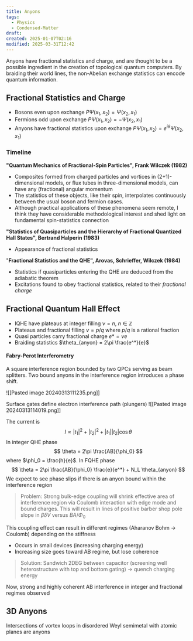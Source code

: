 ```yaml
---
title: Anyons
tags:
  - Physics
  - Condensed-Matter
draft: 
created: 2025-01-07T02:16
modified: 2025-03-31T12:42
---
```

Anyons have fractional statistics and charge, and are thought to be a possible ingredient in the creation of topological quantum computers. By braiding their world lines, the non-Abelian exchange statistics can encode quantum information.
## Fractional Statistics and Charge
- Bosons even upon exchange $P \Psi(x_1, x_2) = \Psi (x_2, x_1)$
- Fermions odd upon exchange $P\Psi(x_1, x_2) = -\Psi(x_2, x_1)$ 
- Anyons have fractional statistics upon exchange  $P\Psi(x_1, x_2) = e^{i\theta} \Psi(x_2, x_1)$ 

### Timeline
__"Quantum Mechanics of Fractional-Spin Particles", Frank Wilczek (1982)__
- Composites formed from charged particles and vortices in (2+1)-dimensional models, or flux tubes in three-dimensional models, can have any (fractional) angular momentum
- The statistics of these objects, like their spin, interpolates continuously between the usual boson and fermion cases.
- Although practical applications of these phenomena seem remote, I think they have considerable methodological interest and shed light on fundamental spin-statistics connection

__"Statistics of Quasiparticles and the Hierarchy of Fractional Quantized Hall States", Bertrand Halperin (1983)__
- Appearance of fractional statistics 

"__Fractional Statistics and the QHE", Arovas, Schrieffer, Wilczek (1984)__
- Statistics if quasiparticles entering the QHE are deduced from the adiabatic theorem
- Excitations found to obey fractional statistics, related to their _fractional charge_
## Fractional Quantum Hall Effect

- IQHE have plateaus at integer filling $\nu = n$, $n \in \mathbb{Z}$ 
- Plateaus and fractional filling $\nu = p/q$ where $p/q$ is a rational fraction
- Quasi particles carry fractional charge $e* = \nu e$ 
- Braiding statistics $\theta_{anyon} = 2\pi \frac{e^*}{e}$  
#### Fabry-Perot Interferometry
A square interference region bounded by two QPCs serving as beam splitters. Two bound anyons in the interference region introduces a phase shift.

 ![[Pasted image 20240313111235.png]]
	
Surface gates define electron interference path (plungers) 
 ![[Pasted image 20240313114019.png]]

The current is
$$
I \propto |t_1|^2 + |t_2|^2 + |t_1||t_2|\cos\theta 
$$
In integer QHE phase 
$$
\theta = 2\pi \frac{AB}{\phi_0}
$$
where  $\phi_0 = \frac{h}{e}$. In FQHE phase 
$$
\theta = 2\pi \frac{AB}{\phi_0} \frac{e}{e^*} + N_L \theta_{anyon}
$$
We expect to see phase slips if there is an anyon bound within the interference region

>Problem: Strong bulk-edge coupling will shrink effective area of interference region via Coulomb interaction with edge mode and bound charges. This will result in lines of positive barber shop pole slope in $\beta \delta V$ versus $BA/\Phi_0$

This coupling effect can result in different regimes (Aharanov Bohm $\rightarrow$ Coulomb) depending on the stiffness 
- Occurs in small devices (increasing charging energy)
- Increasing size goes toward AB regime, but lose coherence

>Solution:
> Sandwich 2DEG between capacitor (screening well heterostructure with top and bottom gating) $\rightarrow$ quench charging energy

Now, strong and highly coherent AB interference in integer and fractional regimes observed

## 3D Anyons

Intersections of vortex loops in disordered Weyl semimetal with atomic planes are anyons